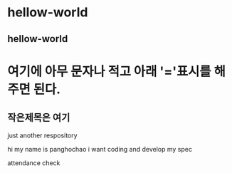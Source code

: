 # hellow-world
## hellow-world


여기에 아무 문자나 적고 아래 '='표시를 해주면 된다.
==

작은제목은 여기
--

just another respository


hi my name is panghochao
i want coding and develop my spec


attendance check
